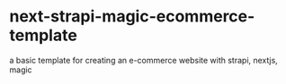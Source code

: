 # next-strapi-magic-ecommerce-template
a basic template for creating an e-commerce website with strapi, nextjs, magic
